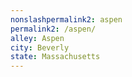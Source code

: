 ```yaml
---
﻿nonslashpermalink2: aspen
permalink2: /aspen/
alley: Aspen
city: Beverly
state: Massachusetts
---
```

